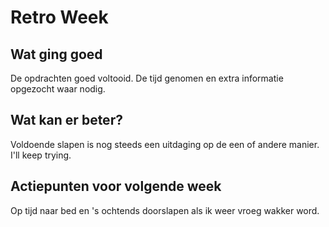 # Retro Week

## Wat ging goed
De opdrachten goed voltooid. De tijd genomen en extra informatie opgezocht waar nodig.

## Wat kan er beter?
Voldoende slapen is nog steeds een uitdaging op de een of andere manier. I'll keep trying.

## Actiepunten voor volgende week
Op tijd naar bed en 's ochtends doorslapen als ik weer vroeg wakker word.